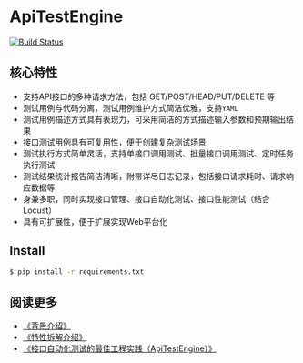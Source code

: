 # ApiTestEngine

[![Build Status](https://travis-ci.org/debugtalk/ApiTestEngine.svg?branch=master)](https://travis-ci.org/debugtalk/ApiTestEngine)

## 核心特性

- 支持API接口的多种请求方法，包括 GET/POST/HEAD/PUT/DELETE 等
- 测试用例与代码分离，测试用例维护方式简洁优雅，支持`YAML`
- 测试用例描述方式具有表现力，可采用简洁的方式描述输入参数和预期输出结果
- 接口测试用例具有可复用性，便于创建复杂测试场景
- 测试执行方式简单灵活，支持单接口调用测试、批量接口调用测试、定时任务执行测试
- 测试结果统计报告简洁清晰，附带详尽日志记录，包括接口请求耗时、请求响应数据等
- 身兼多职，同时实现接口管理、接口自动化测试、接口性能测试（结合Locust）
- 具有可扩展性，便于扩展实现Web平台化

## Install

```bash
$ pip install -r requirements.txt
```

## 阅读更多

- [《背景介绍》](docs/background.md)
- [《特性拆解介绍》](docs/features-intro.md)
- [《接口自动化测试的最佳工程实践（ApiTestEngine）》](http://debugtalk.com/post/ApiTestEngine-api-test-best-practice/)
